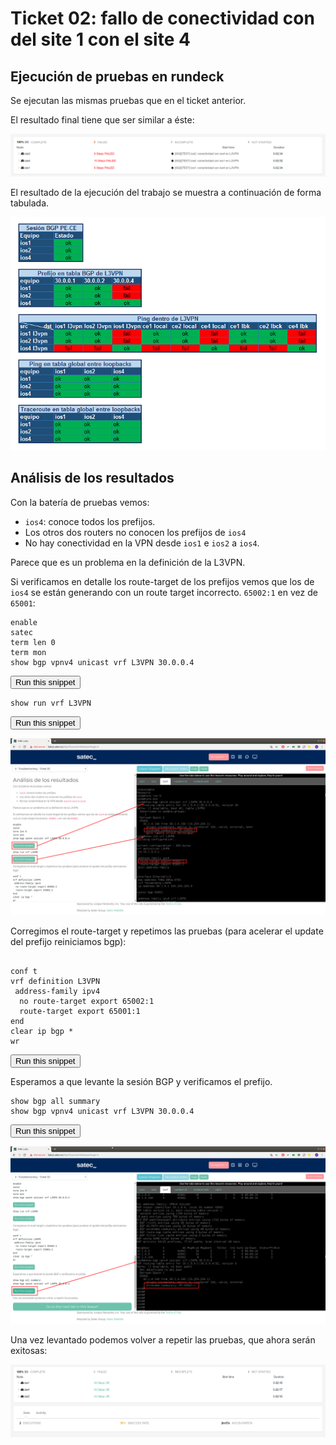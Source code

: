 # Ticket 02: fallo de conectividad con del site 1 con el site 4

## Ejecución de pruebas en rundeck

Se ejecutan las mismas pruebas que en el ticket anterior.


El resultado final tiene que ser similar a éste:

![stage2](https://raw.githubusercontent.com/satecdev/nre-curriculum/satec-lesson-66-pe_provision/lessons/fundamentals/lesson-66-pe_provision/resources/images/stage4-job-400-fail.png)


El resultado de la ejecución del trabajo se muestra a continuación de forma tabulada.

![stage2](https://raw.githubusercontent.com/satecdev/nre-curriculum/satec-lesson-66-pe_provision/lessons/fundamentals/lesson-66-pe_provision/resources/images/stage4-tshoot.png)


## Análisis de los resultados

Con la batería de pruebas vemos:
* `ios4`: conoce todos los prefijos.
* Los otros dos routers no conocen los prefijos de `ios4`
* No hay conectividad en la VPN desde `ios1` e `ios2` a `ios4`.

Parece que es un problema en la definición de la L3VPN.

Si verificamos en detalle los route-target de los prefijos vemos que los de `ios4` se están generando con un route target incorrecto. `65002:1` en vez de `65001`:

```
enable
satec
term len 0
term mon
show bgp vpnv4 unicast vrf L3VPN 30.0.0.4

```
<button type="button" class="btn btn-primary btn-sm" onclick="runSnippetInTab('ios4', this)">Run this snippet</button>

```
show run vrf L3VPN

```
<button type="button" class="btn btn-primary btn-sm" onclick="runSnippetInTab('ios4', this)">Run this snippet</button>

![stage2](https://raw.githubusercontent.com/satecdev/nre-curriculum/satec-lesson-66-pe_provision/lessons/fundamentals/lesson-66-pe_provision/resources/images/stage4-snippet-check.png)


Corregimos el route-target y repetimos las pruebas (para acelerar el update del prefijo reiniciamos bgp):

```

conf t
vrf definition L3VPN
 address-family ipv4
  no route-target export 65002:1
  route-target export 65001:1
end
clear ip bgp *
wr

```
<button type="button" class="btn btn-primary btn-sm" onclick="runSnippetInTab('ios4', this)">Run this snippet</button>



Esperamos a que levante la sesión BGP y verificamos el prefijo.

```
show bgp all summary
show bgp vpnv4 unicast vrf L3VPN 30.0.0.4
```
<button type="button" class="btn btn-primary btn-sm" onclick="runSnippetInTab('ios4', this)">Run this snippet</button>

![stage2](https://raw.githubusercontent.com/satecdev/nre-curriculum/satec-lesson-66-pe_provision/lessons/fundamentals/lesson-66-pe_provision/resources/images/stage4-snippet-correct.png)


Una vez levantado podemos volver a repetir las pruebas, que ahora serán exitosas:

![stage2](https://raw.githubusercontent.com/satecdev/nre-curriculum/satec-lesson-66-pe_provision/lessons/fundamentals/lesson-66-pe_provision/resources/images/stage4-job-400-success.png)
